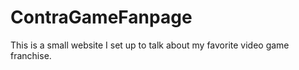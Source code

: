 # ContraGameFanpage
This is a small website I set up to talk about my favorite video game franchise.
